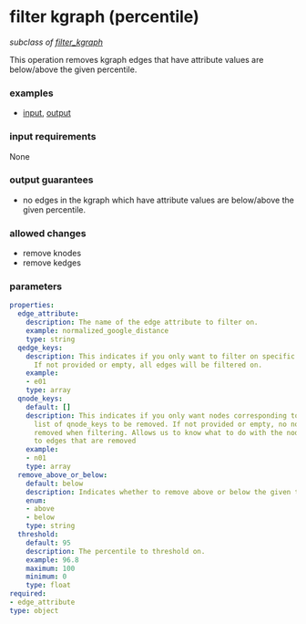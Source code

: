 # filter kgraph (percentile)

_subclass of [filter_kgraph](./filter_kgraph.md)_

This operation removes kgraph edges that have attribute values are below/above the given percentile.

### examples

- [input](../examples/fill_and_filter/messages/05_filtered_kgraph_stat_input.json), [output](../examples/fill_and_filter/messages/06_filtered_kgraph_std_dev_output.json)

### input requirements

None

### output guarantees

- no edges in the kgraph which have attribute values are below/above the given percentile.

### allowed changes

- remove knodes
- remove kedges

### parameters

```yaml
properties:
  edge_attribute:
    description: The name of the edge attribute to filter on.
    example: normalized_google_distance
    type: string
  qedge_keys:
    description: This indicates if you only want to filter on specific edge_keys.
      If not provided or empty, all edges will be filtered on.
    example:
    - e01
    type: array
  qnode_keys:
    default: []
    description: This indicates if you only want nodes corresponding to a specific
      list of qnode_keys to be removed. If not provided or empty, no nodes will be
      removed when filtering. Allows us to know what to do with the nodes connected
      to edges that are removed
    example:
    - n01
    type: array
  remove_above_or_below:
    default: below
    description: Indicates whether to remove above or below the given threshold.
    enum:
    - above
    - below
    type: string
  threshold:
    default: 95
    description: The percentile to threshold on.
    example: 96.8
    maximum: 100
    minimum: 0
    type: float
required:
- edge_attribute
type: object
```
